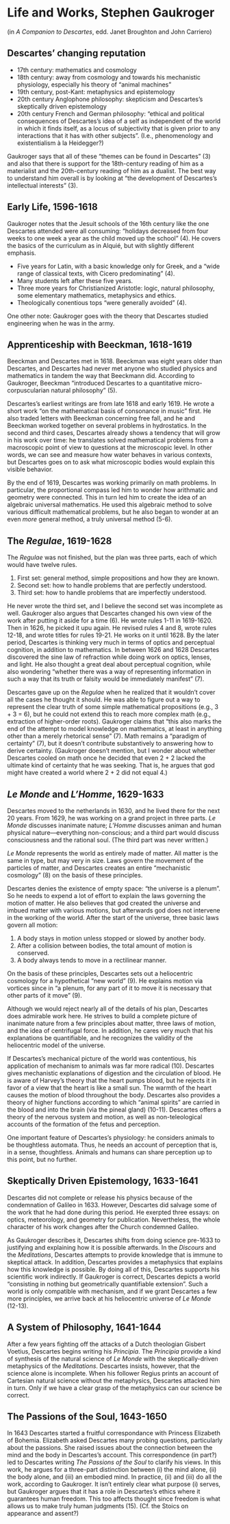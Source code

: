# Life and Works, Stephen Gaukroger

(in *A Companion to Descartes*, edd. Janet Broughton and John Carriero)

## Descartes’ changing reputation

+ 17th century: mathematics and cosmology
+ 18th century: away from cosmology and towards his mechanistic physiology, especially his theory of “animal machines”
+ 19th century, post-Kant: metaphysics and epistemology
+ 20th century Anglophone philosophy: skepticism and Descartes’s skeptically driven epistemology
+ 20th century French and German philosophy: “ethical and political consequences of Descartes’s idea of a self as independent of the world in which it finds itself, as a locus of subjectivity that is given prior to any interactions that it has with other subjects”. (I.e., phenomenology and existentialism à la Heidegger?)

Gaukroger says that all of these “themes can be found in Descartes” (3) and also that there is support for the 18th-century reading of him as a materialist and the 20th-century reading of him as a dualist. The best way to understand him overall is by looking at “the development of Descartes’s intellectual interests” (3).

## Early Life, 1596-1618

Gaukroger notes that the Jesuit schools of the 16th century like the one Descartes attended were all consuming: “holidays decreased from four weeks to one week a year as the child moved up the school” (4). He covers the basics of the curriculum as in Alquié, but with slightly different emphasis.

+ Five years for Latin, with a basic knowledge only for Greek, and a “wide range of classical texts, with Cicero predominating” (4).
+ Many students left after these five years.
+ Three more years for Christianized Aristotle: logic, natural philosophy, some elementary mathematics, metaphysics and ethics.
+ Theologically conentious tops “were generally avoided” (4).

One other note: Gaukroger goes with the theory that Descartes studied engineering when he was in the army.

## Apprenticeship with Beeckman, 1618-1619

Beeckman and Descartes met in 1618. Beeckman was eight years older than Descartes, and Descartes had never met anyone who studied physics and mathematics in tandem the way that Beeckmann did. According to Gaukroger, Beeckman “introduced Descartes to a quantitative micro-corpuscularian natural philosophy” (5).

Descartes’s earliest writings are from late 1618 and early 1619. He wrote a short work “on the mathematical basis of consonance in music” first. He also traded letters with Beeckman concerning free fall, and he and Beeckman worked together on several problems in hydrostatics. In the second and third cases, Descartes already shows a tendency that will grow in his work over time: he translates solved mathematical problems from a macroscopic point of view to questions at the microscopic level. In other words, we can see and measure how water behaves in various contexts, but Descartes goes on to ask what microscopic bodies would explain this visible behavior.

By the end of 1619, Descartes was working primarily on math problems. In particular, the proportional compass led him to wonder how arithmatic and geometry were connected. This in turn led him to create the idea of an algebraic universal mathematics. He used this algebraic method to solve various difficult mathematical problems, but he also began to wonder at an even *more* general method, a truly universal method (5-6).

## The *Regulae*, 1619-1628

The *Regulae* was not finished, but the plan was three parts, each of which would have twelve rules.

1. First set: general method, simple propositions and how they are known.
1. Second set: how to handle problems that are perfectly understood.
1. Third set: how to handle problems that are imperfectly understood.

He never wrote the third set, and I believe the second set was incomplete as well. Gaukroger also argues that Descartes changed his own view of the work after putting it aside for a time (6). He wrote rules 1-11 in 1619-1620. Then in 1626, he picked it upu again. He revised rules 4 and 8, wrote rules 12-18, and wrote titles for rules 19-21. He works on it until 1628. By the later period, Descartes is thinking very much in terms of optics and perceptual cognition, in addition to mathematics. In between 1626 and 1628 Descartes discovered the sine law of refraction while doing work on optics, lenses, and light. He also thought a great deal about perceptual cognition, while also wondering “whether there was a way of representing information in such a way that its truth or falsity would be immediately manifest” (7).

Descartes gave up on the *Regulae* when he realized that it wouldn’t cover all the cases he thought it should. He was able to figure out a way to represent the clear truth of some simple mathematical propositions (e.g., 3 + 3 = 6), but he could not extend this to reach more complex math (e.g., extraction of higher-order roots). Gaukroger claims that “this also marks the end of the attempt to model knowledge on mathematics, at least in anything other than a merely rhetorical sense” (7). Math remains a “paradigm of certainty” (7), but it doesn’t contribute substantively to answering how to derive certainty. (Gaukroger doesn’t mention, but I wonder about whether Descartes cooled on math once he decided that even 2 + 2 lacked the ultimate kind of certainty that he was seeking. That is, he argues that god might have created a world where 2 + 2 did not equal 4.)

## *Le Monde* and *L’Homme*, 1629-1633

Descartes moved to the netherlands in 1630, and he lived there for the next 20 years. From 1629, he was working on a grand project in three parts. *Le Monde* discusses inanimate nature; *L’Homme* discusses animan and human physical nature—everything non-conscious; and a third part would discuss consciousness and the rational soul. (The third part was never written.)

*Le Monde* represents the world as entirely made of matter. All matter is the same in type, but may very in size. Laws govern the movement of the particles of matter, and Descartes creates an entire “mechanistic cosmology” (8) on the basis of these principles.

Descartes denies the existence of empty space: “the universe is a plenum”. So he needs to expend a lot of effort to explain the laws governing the motion of matter. He also believes that god created the universe and imbued matter with various motions, but afterwards god does not intervene in the working of the world. After the start of the universe, three basic laws govern all motion:

1. A body stays in motion unless stopped or slowed by another body.
1. After a collision between bodies, the total amount of motion is conserved.
1. A body always tends to move in a rectilinear manner.

On the basis of these principles, Descartes sets out a heliocentric cosmology for a hypothetical “new world” (9). He explains motion via vortices since in “a plenum, for any part of it to move it is necessary that other parts of it move” (9).

Although we would reject nearly all of the details of his plan, Descartes does admirable work here. He strives to build a complete picture of inanimate nature from a few principles about matter, three laws of motion, and the idea of centrifugal force. In addition, he cares very much that his explanations be quantifiable, and he recognizes the validity of the heliocentric model of the universe.

If Descartes’s mechanical picture of the world was contentious, his application of mechanism to animals was far more radical (10). Descartes gives mechanistic explanations of digestion and the circulation of blood. He is aware of Harvey’s theory that the heart pumps blood, but he rejects it in favor of a view that the heart is like a small sun. The warmth of the heart causes the motion of blood throughout the body. Descartes also provides a theory of higher functions according to which “animal spirits” are carried in the blood and into the brain (via the pineal gland) (10-11). Descartes offers a theory of the nervous system and motion, as well as non-teleological accounts of the formation of the fetus and perception.

One important feature of Descartes’s physiology: he considers animals to be thoughtless automata. Thus, he needs an account of perception that is, in a sense, thoughtless. Animals and humans can share perception up to this point, but no further.

## Skeptically Driven Epistemology, 1633-1641

Descartes did not complete or release his physics because of the condemnation of Galileo in 1633. However, Descartes did salvage some of the work that he had done during this period. He exerpted three essays: on optics, meteorology, and geometry for publication. Nevertheless, the whole character of his work changes after the Church condemned Galileo.

As Gaukroger describes it, Descartes shifts from doing science pre-1633 to justifying and explaining how it is possible afterwards. In the *Discours* and the *Meditations*, Descartes attempts to provide knowledge that is immune to skeptical attack. In addition, Descartes provides a metaphysics that explains how this knowledge is possible. By doing all of this, Descartes supports his scientific work indirectly. If Gaukroger is correct, Descartes depicts a world “consisting in nothing but geometrically quantifiable extension”. Such a world is only compatible with mechanism, and if we grant Descartes a few more principles, we arrive back at his heliocentric universe of *Le Monde* (12-13).

## A System of Philosophy, 1641-1644

After a few years fighting off the attacks of a Dutch theologian Gisbert Voetius, Descartes begins writing his *Principia*. The *Principia* provide a kind of synthesis of the natural science of *Le Monde* with the skeptically-driven metaphysics of the *Meditations*. Descartes insists, however, that the science alone is incomplete. When his follower Regius prints an account of Cartesian natural science without the metaphysics, Descartes attacked him in turn. Only if we have a clear grasp of the metaphysics can our science be correct.

## The Passions of the Soul, 1643-1650

In 1643 Descartes started a fruitful correspondance with Princess Elizabeth of Bohemia. Elizabeth asked Descartes many probing questions, particularly about the passions. She raised issues about the connection between the mind and the body in Descartes’s account. This correspondence (in part?) led to Descartes writing *The Passions of the Soul* to clarify his views. In this work, he argues for a three-part distinction between (i) the mind alone, (ii) the body alone, and (iii) an embodied mind. In practice, (ii) and (iii) do all the work, according to Gaukroger. It isn’t entirely clear what purpose (i) serves, but Gaukroger argues that it has a role in Descartes’s ethics where it guarantees human freedom. This too affects thought since freedom is what allows us to make truly human judgments (15). (Cf. the Stoics on appearance and assent?)
